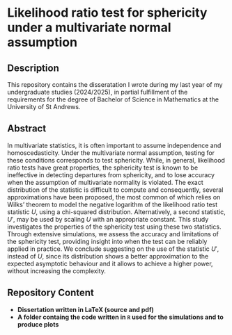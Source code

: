 <h1>Likelihood ratio test for sphericity under a multivariate normal assumption</h1>

<h2>Description</h2>

This repository contains the disseratation I wrote during my last year of my undergraduate studies (2024/2025), in partial fulfillment of the requirements for the degree of Bachelor of Science in Mathematics at the University of St Andrews.


<h2>Abstract</h2>

In multivariate statistics, it is often important to assume independence and homoscedasticity. Under the multivariate normal assumption, testing for these conditions corresponds to test sphericity. While, in general, likelihood ratio tests have great properties, the sphericity test is known to be ineffective in detecting departures from sphericity, and to lose accuracy when the assumption of multivariate normality is violated. The exact distribution of the statistic is difficult to compute and consequently, several approximations have been proposed, the most common of which relies on Wilks’ theorem to model the negative logarithm of the likelihood ratio test statistic $U$, using a chi-squared distribution. Alternatively, a second statistic, $U'$, may be used by scaling $U$ with an appropriate constant. This study investigates the properties of the sphericity test using these two statistics. Through extensive simulations, we assess the accuracy and limitations of the sphericity test, providing insight into when the test can be reliably applied in practice. We conclude suggesting on the use of the statistic $U'$, instead of $U$, since its distribution shows a better approximation to the expected asymptotic behaviour and it allows to achieve a higher power, without increasing the complexity.

<h2>Repository Content</h2>

- <b>Dissertation written in LaTeX (source and pdf)</b>
- <b>A folder containg the code written in `R` used for the simulations and to produce plots</b>
